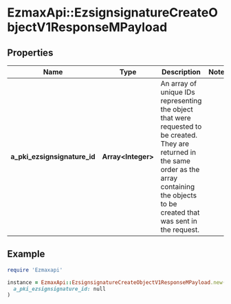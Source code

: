 # EzmaxApi::EzsignsignatureCreateObjectV1ResponseMPayload

## Properties

| Name | Type | Description | Notes |
| ---- | ---- | ----------- | ----- |
| **a_pki_ezsignsignature_id** | **Array&lt;Integer&gt;** | An array of unique IDs representing the object that were requested to be created.  They are returned in the same order as the array containing the objects to be created that was sent in the request. |  |

## Example

```ruby
require 'Ezmaxapi'

instance = EzmaxApi::EzsignsignatureCreateObjectV1ResponseMPayload.new(
  a_pki_ezsignsignature_id: null
)
```

